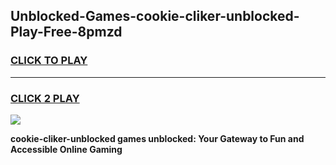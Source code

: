
## Unblocked-Games-cookie-cliker-unblocked-Play-Free-8pmzd
<h3>
<a href="https://premium76.site?title=cookie-cliker-unblocked&ref=10A">CLICK TO PLAY</a></h3>
<hr>

<h3>
<a href="https://premium76.site?title=cookie-cliker-unblocked&ref=10A">CLICK 2 PLAY</a>
  
</h3>

<a href="https://premium76.site?title=cookie-cliker-unblocked&ref=10A"><img src="https://clearcache.store/games.png"></a>


**cookie-cliker-unblocked games unblocked: Your Gateway to Fun and Accessible Online Gaming**

